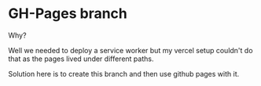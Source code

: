 # GH-Pages branch
Why?

Well we needed to deploy a service worker but my vercel setup couldn't do that as the pages lived under different paths.

Solution here is to create this branch and then use github pages with it.
